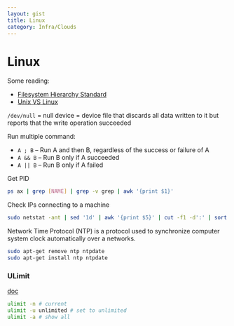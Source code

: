 ```yaml
---
layout: gist
title: Linux
category: Infra/Clouds
---
```


# Linux


Some reading:
- [Filesystem Hierarchy Standard](http://refspecs.linuxfoundation.org/FHS_2.3/fhs-2.3.html)
- [Unix VS Linux](https://www.guru99.com/difference-unix-vs-linux.html)


`/dev/null` = null device =  device file that discards all data written to it but reports that the write operation succeeded

Run multiple command:
- `A ; B`  – Run A and then B, regardless of the success or failure of A
- `A && B`  – Run B only if A succeeded
- `A || B`  – Run B only if A failed

Get PID
```bash
ps ax | grep [NAME] | grep -v grep | awk '{print $1}'
```

Check IPs connecting to a machine
```bash
sudo netstat -ant | sed '1d' | awk '{print $5}' | cut -f1 -d':' | sort | uniq
```

Network Time Protocol (NTP) is a protocol used to synchronize computer system clock automatically over a networks.
```bash
sudo apt-get remove ntp ntpdate
sudo apt-get install ntp ntpdate
```


### ULimit

[doc](https://ss64.com/bash/ulimit.html)

```bash
ulimit -n # current
ulimit -u unlimited # set to unlimited
ulimit -a # show all
```
